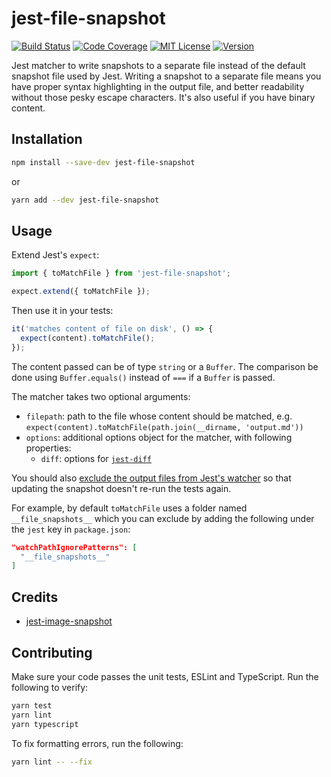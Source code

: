 # jest-file-snapshot

[![Build Status][build-badge]][build]
[![Code Coverage][coverage-badge]][coverage]
[![MIT License][license-badge]][license]
[![Version][version-badge]][package]

Jest matcher to write snapshots to a separate file instead of the default snapshot file used by Jest. Writing a snapshot to a separate file means you have proper syntax highlighting in the output file, and better readability without those pesky escape characters. It's also useful if you have binary content.

## Installation

```sh
npm install --save-dev jest-file-snapshot
```

or

```sh
yarn add --dev jest-file-snapshot
```

## Usage

Extend Jest's `expect`:

```js
import { toMatchFile } from 'jest-file-snapshot';

expect.extend({ toMatchFile });
```

Then use it in your tests:

```js
it('matches content of file on disk', () => {
  expect(content).toMatchFile();
});
```

The content passed can be of type `string` or a `Buffer`. The comparison be done using `Buffer.equals()` instead of `===` if a `Buffer` is passed.

The matcher takes two optional arguments:

- `filepath`: path to the file whose content should be matched, e.g. `expect(content).toMatchFile(path.join(__dirname, 'output.md'))`
- `options`: additional options object for the matcher, with following properties:
  - `diff`: options for [`jest-diff`](https://github.com/facebook/jest/tree/master/packages/jest-diff)

You should also [exclude the output files from Jest's watcher](https://jestjs.io/docs/configuration#watchpathignorepatterns-arraystring) so that updating the snapshot doesn't re-run the tests again.

For example, by default `toMatchFile` uses a folder named `__file_snapshots__` which you can exclude by adding the following under the `jest` key in `package.json`:

```json
"watchPathIgnorePatterns": [
  "__file_snapshots__"
]
```

## Credits

- [jest-image-snapshot](https://github.com/americanexpress/jest-image-snapshot)

## Contributing

Make sure your code passes the unit tests, ESLint and TypeScript. Run the following to verify:

```sh
yarn test
yarn lint
yarn typescript
```

To fix formatting errors, run the following:

```sh
yarn lint -- --fix
```

<!-- badges -->

[build-badge]: https://img.shields.io/circleci/project/github/satya164/jest-file-snapshot/main.svg?style=flat-square
[build]: https://circleci.com/gh/satya164/jest-file-snapshot
[coverage-badge]: https://img.shields.io/codecov/c/github/satya164/jest-file-snapshot.svg?style=flat-square
[coverage]: https://codecov.io/github/satya164/jest-file-snapshot
[license-badge]: https://img.shields.io/npm/l/jest-file-snapshot.svg?style=flat-square
[license]: https://opensource.org/licenses/MIT
[version-badge]: https://img.shields.io/npm/v/jest-file-snapshot.svg?style=flat-square
[package]: https://www.npmjs.com/package/jest-file-snapshot
